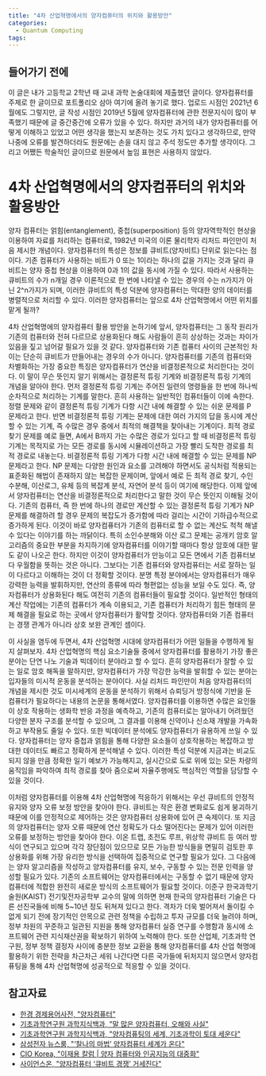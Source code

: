 ```yaml
---
title: "4차 산업혁명에서의 양자컴퓨터의 위치와 활용방안"
categories:
  - Quantum Computing
tags:
---
```


## 들어가기 전에
이 글은 내가 고등학교 2학년 때 교내 과학 논술대회에 제출했던 글이다. 양자컴퓨터를 주제로 한 글이므로 포트폴리오 삼아 여기에 올려 놓기로 했다. 업로드 시점인 2021년 6월에도 그렇지만, 글 작성 시점인 2019년 5월에 양자컴퓨터에 관한 전문지식이 많이 부족했기 때문에 글 중간중간에 오류가 있을 수 있다. 하지만 과거의 내가 양자컴퓨터를 어떻게 이해하고 있었고 어떤 생각을 했는지 보존하는 것도 가치 있다고 생각하므로, 만약 나중에 오류를 발견하더라도 원문에는 손을 대지 않고 주석 정도만 추가할 생각이다. 그리고 어쨌든 학술적인 글이므로 원문에서 높임 표현은 사용하지 않았다.

# 4차 산업혁명에서의 양자컴퓨터의 위치와 활용방안
양자 컴퓨터는 얽힘(entanglement), 중첩(superposition) 등의 양자역학적인 현상을 이용하여 자료를 처리하는 컴퓨터로, 1982년 미국의 이론 물리학자 리처드 파인만이 처음 제시한 개념이다. 
양자컴퓨터의 특성은 정보를 큐비트(양자비트) 단위로 읽는다는 점이다. 기존 컴퓨터가 사용하는 비트가 0 또는 1이라는 하나의 값을 가지는 것과 달리 큐비트는 양자 중첩 현상을 이용하여 0과 1의 값을 동시에 가질 수 있다. 따라서 사용하는 큐비트의 수가 n개일 경우 이론적으로 한 번에 나타낼 수 있는 경우의 수는 n가지가 아닌 2^n가지가 되며, 이러한 큐비트의 특성 덕분에 양자컴퓨터는 막대한 양의 데이터를 병렬적으로 처리할 수 있다. 
이러한 양자컴퓨터는 앞으로 4차 산업혁명에서 어떤 위치를 맡게 될까?

4차 산업혁명에의 양자컴퓨터 활용 방안을 논하기에 앞서, 양자컴퓨터는 그 동작 원리가 기존의 컴퓨터와 전혀 다르므로 상용화된다 해도 사람들이 흔히 상상하는 것과는 차이가 있음을 짚고 넘어갈 필요가 있을 것 같다. 양자컴퓨터와 기존 컴퓨터 사이의 근본적인 차이는 단순히 큐비트가 만들어내는 경우의 수가 아니다. 양자컴퓨터를 기존의 컴퓨터와 차별화하는 가장 중요한 특징은 양자컴퓨터가 연산을 비결정론적으로 처리한다는 것이다. 이 말이 무슨 뜻인지 알기 위해서는 결정론적 튜링 기계와 비결정론적 튜링 기계의 개념을 알아야 한다. 
먼저 결정론적 튜링 기계는 주어진 일련의 명령들을 한 번에 하나씩 순차적으로 처리하는 기계를 말한다. 흔히 사용하는 일반적인 컴퓨터들이 이에 속한다. 정렬 문제와 같이 결정론적 튜링 기계가 다항 시간 내에 해결할 수 있는 쉬운 문제를 P 문제라고 한다. 
반면 비결정론적 튜링 기계는 문제에 대한 여러 가지의 답을 동시에 계산할 수 있는 기계, 즉 수많은 경우 중에서 최적의 해결책을 찾아내는 기계이다. 최적 경로 찾기 문제를 예로 들면, A에서 B까지 가는 수많은 경로가 있다고 할 때 비결정론적 튜링 기계는 목적지로 가는 모든 경로를 동시에 시뮬레이션하고 가장 빨리 도착한 경로를 최적 경로로 내놓는다. 비결정론적 튜링 기계가 다항 시간 내에 해결할 수 있는 문제를 NP 문제라고 한다. 
NP 문제는 다양한 원인과 요소를 고려해야 하면서도 공식처럼 적용되는 표준화된 해법이 존재하지 않는 복잡한 문제이며, 앞에서 예로 든 최적 경로 찾기, 수인수분해, 이산로그, 유체 등의 복잡계 분석, 자연어 분석 등이 여기에 해당한다.
이제 앞에서 양자컴퓨터는 연산을 비결정론적으로 처리한다고 말한 것이 무슨 뜻인지 이해될 것이다. 기존의 컴퓨터, 즉 한 번에 하나의 경로만 계산할 수 있는 결정론적 튜링 기계가 NP 문제를 해결하려 할 경우 문제의 복잡도가 증가함에 따라 걸리는 시간이 기하급수적으로 증가하게 된다. 이것이 바로 양자컴퓨터가 기존의 컴퓨터로 할 수 없는 계산도 척척 해낼 수 있다는 이야기를 하는 까닭이다. 특히 소인수분해와 이산 로그 문제는 공개키 암호 알고리즘의 중요한 부분을 차지하기에 양자컴퓨터를 이야기할 때마다 항상 암호에 대한 말도 같이 나오곤 한다.
하지만 이것이 양자컴퓨터가 만능이고 모든 면에서 기존 컴퓨터보다 우월함을 뜻하는 것은 아니다. 그보다는 기존 컴퓨터와 양자컴퓨터는 서로 잘하는 일이 다르다고 이해하는 것이 더 정확할 것이다. 분명 특정 분야에서는 양자컴퓨터가 매우 강력한 능력을 발휘하지만, 연산의 종류에 따라 형편없는 성능을 보일 수도 있다. 즉, 양자컴퓨터가 상용화된다 해도 여전히 기존의 컴퓨터들이 필요할 것이다. 
일반적인 형태의 계산 작업에는 기존의 컴퓨터가 계속 이용되고, 기존 컴퓨터가 처리하기 힘든 형태의 문제 해결을 필요로 하는 곳에서 양자컴퓨터가 활약할 것이다. 양자컴퓨터와 기존 컴퓨터는 경쟁 관계가 아니라 상호 보완 관계인 셈이다.

이 사실을 염두에 두면서, 4차 산업혁명 시대에 양자컴퓨터가 어떤 일들을 수행하게 될지 살펴보자. 4차 산업혁명의 핵심 요소기술들 중에서 양자컴퓨터를 활용하기 가장 좋은 분야는 단연 나노 기술과 빅데이터 분야라고 할 수 있다. 흔히 양자컴퓨터가 잘할 수 있는 일로 암호 해독을 말하지만, 양자컴퓨터가 가장 막강한 능력을 발휘할 수 있는 분야는 입자들의 미시적 운동을 분석하는 분야이다. 사실 리처드 파인만이 처음 양자컴퓨터의 개념을 제시한 것도 미시세계의 운동을 분석하기 위해서 슈뢰딩거 방정식에 기반을 둔 컴퓨터가 필요하다는 내용의 논문을 통해서였다. 
양자컴퓨터를 이용하면 수많은 요인들이 상호 작용하는 생화학 반응 과정을 예측하고, 기존의 컴퓨터로는 알아내기 어려웠던 다양한 분자 구조를 분석할 수 있으며, 그 결과를 이용해 신약이나 신소재 개발을 가속화하고 부작용도 줄일 수 있다. 
또한 빅데이터 분석에도 양자컴퓨터가 유용하게 쓰일 수 있다. 양자컴퓨터는 양자 중첩과 얽힘을 통해 다양한 요소들이 상호작용하는 복잡하고 방대한 데이터도 빠르고 정확하게 분석해낼 수 있다. 이러한 특성 덕분에 지금과는 비교도 되지 않을 만큼 정확한 일기 예보가 가능해지고, 실시간으로 도로 위에 있는 모든 차량의 움직임을 파악하여 최적 경로를 찾아 줌으로써 자율주행에도 핵심적인 역할을 담당할 수 있을 것이다.

이처럼 양자컴퓨터를 이용해 4차 산업혁명에 적응하기 위해서는 우선 큐비트의 안정적 유지와 양자 오류 보정 방안을 찾아야 한다. 큐비트는 작은 환경 변화로도 쉽게 붕괴하기 때문에 이를 안정적으로 제어하는 것은 양자컴퓨터 상용화에 있어 큰 숙제이다. 또 지금의 양자컴퓨터는 양자 오류 때문에 연산 정확도가 다소 떨어진다는 문제가 있어 이러한 오류를 보정하는 방안을 찾아야 한다. 이온 트랩, 초전도 루프, 위상학 큐비트 등 여러 방식이 연구되고 있으며 각각 장단점이 있으므로 모든 가능한 방식들을 면밀히 검토한 후 상용화를 위해 가장 유리한 방식을 선택하여 집중적으로 연구할 필요가 있다. 
그 다음에는 양자 알고리즘을 작성하고 양자컴퓨터를 유지, 보수, 구동할 수 있는 전문 인력을 양성할 필요가 있다. 기존의 소프트웨어는 양자컴퓨터에서는 구동할 수 없기 때문에 양자컴퓨터에 적합한 완전히 새로운 방식의 소프트웨어가 필요할 것이다.
이준구 한국과학기술원(KAIST) 전기및전자공학부 교수의 말에 의하면 현재 한국의 양자컴퓨터 기술은 다른 선진국들에 비해 5~10년 정도 뒤쳐져 있다고 한다. 격차가 더욱 벌어져서 돌이킬 수 없게 되기 전에 장기적인 안목으로 관련 정책을 수립하고 투자 규모를 더욱 늘려야 하며, 정부 차원의 꾸준하고 일관된 지원을 통해 양자컴퓨터 실증 연구를 수행함과 동시에 소프트웨어 관련 지식재산권을 확보하기 위하여 노력해야 한다. 
또한 산업체, 기초과학 연구원, 정부 정책 결정자 사이에 충분한 정보 교환을 통해 양자컴퓨터를 4차 산업 혁명에 활용하기 위한 전략을 차근차근 세워 나간다면 다른 국가들에 뒤처지지 않으면서 양자컴퓨팅을 통해 4차 산업혁명에 성공적으로 적응할 수 있을 것이다.

## 참고자료
- [한경 경제용어사전, "양자컴퓨터"](https://dic.hankyung.com/economy/view/?seq=11787)
- [기초과학연구원 과학지식백과, "말 많은 양자컴퓨터, 오해와 사실"](https://www.ibs.re.kr/cop/bbs/BBSMSTR_000000000901/selectBoardArticle.do?nttId=14100)
- [기초과학연구원 과학지식백과, "양자컴퓨팅의 세계, 기초과학이 토대 세운다"](https://www.ibs.re.kr/cop/bbs/BBSMSTR_000000000901/selectBoardArticle.do?nttId=14274)
- [삼성전자 뉴스룸, "‘찰나의 마법’ 양자컴퓨터 세계가 온다"](https://news.samsung.com/kr/찰나의-마법-양자컴퓨터-세계가-온다)
- [CIO Korea, "이재용 칼럼 \| 양자 컴퓨터와 인공지능의 대중화"](https://www.ciokorea.com/news/38257)
- [사이언스온, "양자컴퓨터 ‘큐비트 경쟁’ 거세진다"](http://scienceon.hani.co.kr/?document_srl=474039&mid=media&m=0)

